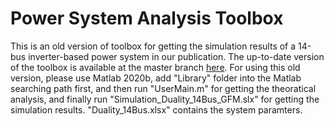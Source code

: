 # Power System Analysis Toolbox

This is an old version of toolbox for getting the simulation results of a 14-bus inverter-based power system in our publication. The up-to-date version of the toolbox is available at the master branch [here](https://github.com/Future-Power-Networks/Simplus-Grid-Tool). For using this old version, please use Matlab 2020b, add "Library" folder into the Matlab searching path first, and then run "UserMain.m" for getting the theoratical analysis, and finally run "Simulation_Duality_14Bus_GFM.slx" for getting the simulation results. "Duality_14Bus.xlsx" contains the system paramters.